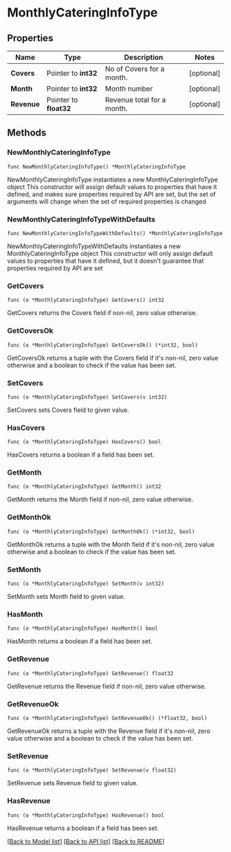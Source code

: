 # MonthlyCateringInfoType

## Properties

Name | Type | Description | Notes
------------ | ------------- | ------------- | -------------
**Covers** | Pointer to **int32** | No of Covers for a month. | [optional] 
**Month** | Pointer to **int32** | Month number | [optional] 
**Revenue** | Pointer to **float32** | Revenue total for a month. | [optional] 

## Methods

### NewMonthlyCateringInfoType

`func NewMonthlyCateringInfoType() *MonthlyCateringInfoType`

NewMonthlyCateringInfoType instantiates a new MonthlyCateringInfoType object
This constructor will assign default values to properties that have it defined,
and makes sure properties required by API are set, but the set of arguments
will change when the set of required properties is changed

### NewMonthlyCateringInfoTypeWithDefaults

`func NewMonthlyCateringInfoTypeWithDefaults() *MonthlyCateringInfoType`

NewMonthlyCateringInfoTypeWithDefaults instantiates a new MonthlyCateringInfoType object
This constructor will only assign default values to properties that have it defined,
but it doesn't guarantee that properties required by API are set

### GetCovers

`func (o *MonthlyCateringInfoType) GetCovers() int32`

GetCovers returns the Covers field if non-nil, zero value otherwise.

### GetCoversOk

`func (o *MonthlyCateringInfoType) GetCoversOk() (*int32, bool)`

GetCoversOk returns a tuple with the Covers field if it's non-nil, zero value otherwise
and a boolean to check if the value has been set.

### SetCovers

`func (o *MonthlyCateringInfoType) SetCovers(v int32)`

SetCovers sets Covers field to given value.

### HasCovers

`func (o *MonthlyCateringInfoType) HasCovers() bool`

HasCovers returns a boolean if a field has been set.

### GetMonth

`func (o *MonthlyCateringInfoType) GetMonth() int32`

GetMonth returns the Month field if non-nil, zero value otherwise.

### GetMonthOk

`func (o *MonthlyCateringInfoType) GetMonthOk() (*int32, bool)`

GetMonthOk returns a tuple with the Month field if it's non-nil, zero value otherwise
and a boolean to check if the value has been set.

### SetMonth

`func (o *MonthlyCateringInfoType) SetMonth(v int32)`

SetMonth sets Month field to given value.

### HasMonth

`func (o *MonthlyCateringInfoType) HasMonth() bool`

HasMonth returns a boolean if a field has been set.

### GetRevenue

`func (o *MonthlyCateringInfoType) GetRevenue() float32`

GetRevenue returns the Revenue field if non-nil, zero value otherwise.

### GetRevenueOk

`func (o *MonthlyCateringInfoType) GetRevenueOk() (*float32, bool)`

GetRevenueOk returns a tuple with the Revenue field if it's non-nil, zero value otherwise
and a boolean to check if the value has been set.

### SetRevenue

`func (o *MonthlyCateringInfoType) SetRevenue(v float32)`

SetRevenue sets Revenue field to given value.

### HasRevenue

`func (o *MonthlyCateringInfoType) HasRevenue() bool`

HasRevenue returns a boolean if a field has been set.


[[Back to Model list]](../README.md#documentation-for-models) [[Back to API list]](../README.md#documentation-for-api-endpoints) [[Back to README]](../README.md)



